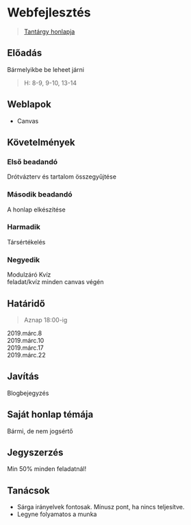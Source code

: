 # Webfejlesztés

> [Tantárgy honlapja](bit.ly/wfkov)

## Előadás

Bármelyikbe be leheet járni

> H: 8-9, 9-10, 13-14

## Weblapok

 * Canvas

## Követelmények

### Első beadandó

Drótvázterv és tartalom összegyűjtése

### Második beadandó

A honlap elkészítése

### Harmadik

Társértékelés

### Negyedik

Modulzáró Kvíz\
feladat/kvíz minden canvas végén

## Határidő

> Aznap 18:00-ig

2019.márc.8\
2019.márc.10\
2019.márc.17\
2019.márc.22

## Javítás

Blogbejegyzés

## Saját honlap témája

Bármi, de nem jogsértő

## Jegyszerzés

Min 50% minden feladatnál!

## Tanácsok

* Sárga irányelvek fontosak. Mínusz pont, ha nincs teljesítve.
* Legyne folyamatos a munka
